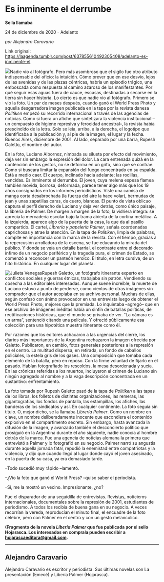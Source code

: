 # Es inminente el derrumbe

**Se la llamaba**

24 de diciembre de 2020 - Adelanto

_por Alejandro Caravario_

Link original: https://laagenda.tumblr.com/post/637855610492305408/adelanto-es-inminente-el

![](https://64.media.tumblr.com/2de1185d86eff24df483328f91eb7efb/e479dbca09287591-dc/s500x750/8124c89523cb8c45adc0c3b69da929a62d13aba2.jpg)Nadie vio al fotógrafo. Pero más asombroso que el sigilo fue otro atributo indispensable del oficio: la intuición. Cómo prever que en ese desvío, lejos de las avenidas y de las plazas céntricas, habría un episodio trágico, una emboscada como respuesta al camino azaroso de los manifestantes. Por qué seguir esas aguas fuera de cauce, escasas, destinadas a secarse en la tierra sin hacer historia. Lo cierto es que nadie vio al fotógrafo. Primero se vio la foto. Un par de meses después, cuando ganó el World Press Photo y aquella desgarradora imagen publicada en la tapa por la revista danesa *Politiken* empezó su recorrido internacional a través de las agencias de noticias. Como si fuera un afiche que sintetizara la violencia institucional –un compuesto de higiene represiva y ferocidad ancestral–, la revista había prescindido de la letra. Solo se leía, arriba, a la derecha, el logotipo que identificaba a la publicación y, al pie de la imagen, el lugar y la fecha. Buenos Aires, diciembre de 2001. Al lado, separado por una barra, Rupesh Galetto, el nombre del autor.

En la foto, Luciano Albornoz, nimbada su silueta por efecto del movimiento, deja ver sin embargo la expresión del dolor. La cara entrenada quizá en la contención de los gestos, no se deforma en un grito, sino que se contrae. Como si buscara limitar la expansión del fuego concentrado en su espalda. Está a medio caer. El cuerpo, inclinado hacia adelante; las rodillas, vencidas. Es inminente el derrumbe. El joven, cuya melena espesa flamea también movida, borrosa, deformada, parece tener algo más que los 19 años consignados en los informes periodísticos. Viste una camisa de manga corta desabrochada (la fuerza del aire la hace volar), bermudas de jean y unas zapatillas caras, de cuero, blancas. El punto de vista oblicuo captura el perfil derecho de Luciano y deja ver detrás, como único paisaje, la librería de Palmer. De margen a margen de la foto, la vidriera íntegra: se aprecia la mercadería escolar bajo la trama abierta de la cortina metálica. A la izquierda, aparece algo de la puerta de la casa, la que da al pasillo compartido. El cartel, *Librería y papelería Palmer*, señala coordenadas caprichosas y atrae la atención. En la tapa de *Politiken*, limpia de palabras, compite en importancia con la marca de la revista. Con el tiempo, gracias a la repercusión arrolladora de la escena, se fue educando la mirada del público. Y donde se veía un detalle barrial, el contraste entre el decorado ínfimo de un negocio periférico y la tragedia pura, el crimen de Estado, se comenzó a reconocer un panteón heroico. El título, en letra cursiva, de un hito histórico. En cualquier lugar del planeta. 

![Julieta Venegas](https://64.media.tumblr.com/6c0d602a2e667d5976e92e6d74b58a8f/e479dbca09287591-97/s250x400/c48c5f1f83afc56e7959f0140ae2e2a7b67e5ff9.jpg)Rupesh Galetto, un fotógrafo itinerante experto en conflictos sociales y guerras étnicas, trabajaba sin patrón. Vendiendo su cosecha a las editoriales interesadas. Aunque suene increíble, la muerte de Luciano estuvo a punto de perderse, como cientos de otras imágenes sin comprador que el autor acopiaba en su archivo personal. Muchas de ellas, según confesó con ánimo provocador en una entrevista luego de obtener el World Press Photo, mejores que la premiada. Lo inquietaba –agregó– que en ese archivo de imágenes inéditas había un sinfín de batallas políticas, de rectificaciones históricas, que el mundo se privaba de ver. “La cámara es un arma”, sentenció citando una película. Y ofreció públicamente esa colección para una hipotética muestra itinerante como él.  

Por razones que los editores achacaron a las urgencias del cierre, los diarios más importantes de la Argentina rechazaron la imagen ofrecida por Galetto. Publicaron, en cambio, fotos generales posteriores a la represión en el centro. La multitud dispersa, en retirada, un fondo de caballos policiales, la estela gris de los gases. Una composición que tomaba cada elemento de la batalla, pero en reposo. Con la firme voluntad de fijarlo en el pasado. Habían fotografiado los rescoldos, la mesa desordenada y sucia. En las crónicas referidas a los muertos, incluyeron el crimen de Luciano sin ningún agregado al nombre y a la vaga descripción concentrada en un sustantivo: enfrentamiento. 

La foto tomada por Rupesh Galetto pasó de la tapa de *Politiken* a las tapas de los libros, los folletos de distintas organizaciones, las remeras, las gigantografías, los fondos de pantalla, las estampillas, los afiches, las banderas de los sindicatos y así. En cualquier continente. La foto seguía sin título. O, mejor dicho, se la llamaba *Librería Palmer*. Como un nombre en clave, un nombre deliberadamente inocente que escondiera el contenido explosivo en el compartimento secreto. Sin embargo, hasta avanzada la difusión de la imagen, y avanzado también el desconcierto político que prosiguió en la Argentina durante el año siguiente, nadie conocía al hombre detrás de la marca. Fue una agencia de noticias alemana la primera que entrevistó a Palmer y lo fotografió en su negocio. Palmer narró su angustia durante aquella jornada fatal, repudió la enemistad entre compatriotas y la violencia, y dijo que cuando llegó al lugar donde cayó el joven asesinado, en la puerta de su casa, ya era demasiado tarde. 

–Todo sucedió muy rápido –lamentó.   

–¿Vio la foto que ganó el World Press? –quiso saber el periodista.  

–Sí, me la mostró un vecino. Impresionante, ¿no?

Fue el disparador de una seguidilla de entrevistas. Revistas, noticieros internacionales, documentales sobre la represión de 2001, estudiantes de periodismo. A todos los recibía de buena gana en su negocio. A veces recorrían la vereda, reproducían el minuto final, el encuadre de la foto célebre, pero con Palmer en el centro y con un gesto melancólico. 

  


**(Fragmento de la novela *Libería Palmer* que fue publicada por el sello Hojarasca. Los interesados en comprala pueden escribir a [hojarascaeditora@gmail.com](mailto:hojarascaeditora@gmail.com).**



---

 Alejandro Caravario
--------------------

Alejandro Caravario es escritor y periodista. Sus últimas novelas son La presentación (Emecé) y Libería Palmer (Hojarasca).




